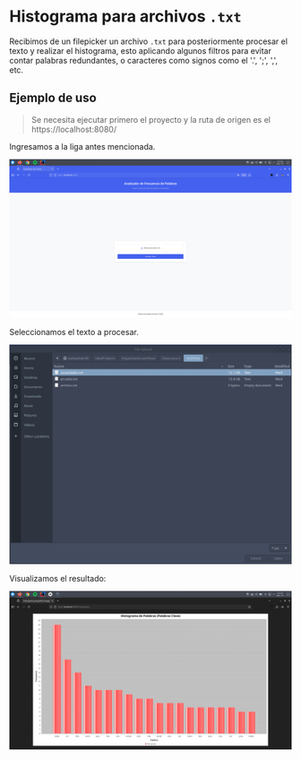 # Histograma para archivos `.txt`

Recibimos de un filepicker un archivo `.txt` para posteriormente procesar el texto y realizar el histograma, esto aplicando algunos filtros para evitar contar palabras redundantes, o caracteres como signos como el '.', ';', ',', etc.

## Ejemplo de uso

> Se necesita ejecutar primero el proyecto y la ruta de origen es el https://localhost:8080/

Ingresamos a la liga antes mencionada.

![Paso 1](images/paso-1.png "Paso 1")

Seleccionamos el texto a procesar.

![Paso 2](images/paso-2.png "Paso 2")

Visualizamos el resultado:

![Paso 3](images/paso-3.png "Paso 3")


